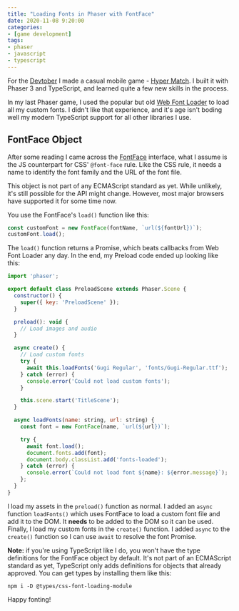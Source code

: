 ```yaml
---
title: "Loading Fonts in Phaser with FontFace"
date: 2020-11-08 9:20:00
categories:
- [game development]
tags:
- phaser
- javascript
- typescript
---
```


For the <a href="https://itch.io/jam/devtober-2020" target="_blank" rel="nofollow noopener noreferrer">Devtober</a> I made a casual mobile game \- <a href="https://itch.io/jam/devtober-2020" target="_blank" rel="nofollow noopener noreferrer">Hyper Match</a>. I built it with Phaser 3 and TypeScript, and learned quite a few new skills in the process.

In my last Phaser game, I used the popular but old <a href="https://github.com/typekit/webfontloader" target="_blank" rel="nofollow noopener noreferrer">Web Font Loader</a> to load all my custom fonts. I didn't like that experience, and it's age isn't boding well my modern TypeScript support for all other libraries I use.

## FontFace Object

After some reading I came across the <a href="https://developer.mozilla.org/en-US/docs/Web/API/FontFace" target="_blank" rel="nofollow noopener noreferrer">FontFace</a> interface, what I assume is the JS counterpart for CSS' `@font-face` rule. Like the CSS rule, it needs a name to identify the font family and the URL of the font file.

This object is not part of any ECMAScript standard as yet. While unlikely, it's still possible for the API might change. However, most major browsers have supported it for some time now.

You use the FontFace's `load()` function like this:

```javascript
const customFont = new FontFace(fontName, `url(${fontUrl})`);
customFont.load();
```

The `load()` function returns a Promise, which beats callbacks from Web Font Loader any day. In the end, my Preload code ended up looking like this:

```javascript
import 'phaser';

export default class PreloadScene extends Phaser.Scene {
  constructor() {
    super({ key: 'PreloadScene' });
  }

  preload(): void {
    // Load images and audio
  }

  async create() {
    // Load custom fonts
    try {
      await this.loadFonts('Gugi Regular', 'fonts/Gugi-Regular.ttf');
    } catch (error) {
      console.error('Could not load custom fonts');
    }

    this.scene.start('TitleScene');
  }

  async loadFonts(name: string, url: string) {
    const font = new FontFace(name, `url(${url})`);

    try {
      await font.load();
      document.fonts.add(font);
      document.body.classList.add('fonts-loaded');
    } catch (error) {
      console.error(`Could not load font ${name}: ${error.message}`);
    };
  }
}
```

I load my assets in the `preload()` function as normal. I added an `async` function `loadFonts()` which uses FontFace to load a custom font file and add it to the DOM. It **needs** to be added to the DOM so it can be used. Finally, I load my custom fonts in the `create()` function. I added `async` to the `create()` function so I can use `await` to resolve the font Promise.

**Note:** if you're using TypeScript like I do, you won't have the type definitions for the FontFace object by default. It's not part of an ECMAScript standard as yet, TypeScript only adds definitions for objects that already approved. You can get types by installing them like this:

```console
npm i -D @types/css-font-loading-module
```

Happy fonting!
